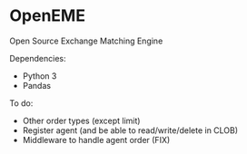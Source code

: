 # OpenEME
Open Source Exchange Matching Engine

Dependencies:
- Python 3
- Pandas

To do:
- Other order types (except limit)
- Register agent (and be able to read/write/delete in CLOB)
- Middleware to handle agent order (FIX)

